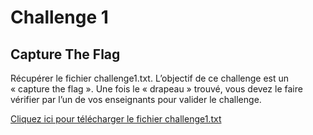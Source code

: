 # Challenge 1

## Capture The Flag

Récupérer le fichier challenge1.txt. L’objectif de ce challenge est un « capture the flag ». Une fois le « drapeau » trouvé, vous devez le faire vérifier par l’un de vos enseignants pour valider le challenge.

[Cliquez ici pour télécharger le fichier challenge1.txt](medias/challenge1/challenge1.txt)

